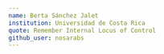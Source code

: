 ```yaml
---
name: Berta Sánchez Jalet
institution: Universidad de Costa Rica
quote: Remember Internal Locus of Control
github_user: nosarabs
---
```

